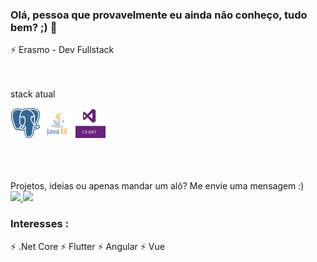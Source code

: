 ### Olá, pessoa que provavelmente eu ainda não conheço, tudo bem? ;) 👋

⚡ Erasmo - Dev Fullstack
<br>
<br>
<br>

stack atual
<p>	
	<img src="https://github.com/erasmosena/erasmosena/blob/master/assets/postgresql.svg" width="48"  height="48"/>	
	<img src="https://github.com/erasmosena/erasmosena/blob/master/assets/java_ee.png" width="48"  height="48"/>
  	<img src="https://github.com/erasmosena/erasmosena/blob/master/assets/csharp.png" width="48" height="48"/>
</p>
<br>
<br>
<br>
Projetos, ideias ou apenas mandar um alô? Me envie uma mensagem :) <br>
<a href="https://www.linkedin.com/in/erasmo-sena-9a39022a/" alt="LinkedIn" target="_blank">
	<img src="https://img.shields.io/badge/-LinkedIn-blue?style=flat-square&logo=Linkedin&logoColor=white" />
</a>
<a href="mailto:erasmo.sena@gmail.com" alt="Gmail">
	<img src="https://img.shields.io/badge/-Gmail-D54B3D?style=flat-square&logo=Gmail&logoColor=white" />
</a>

### Interesses :
⚡ .Net Core
⚡ Flutter
⚡ Angular
⚡ Vue

<!--
**erasmosena/erasmosena** is a ✨ _special_ ✨ repository because its `README.md` (this file) appears on your GitHub profile.

Here are some ideas to get you started:

- 🔭 I’m currently working on ...
- 🌱 I’m currently learning ...
- 👯 I’m looking to collaborate on ...
- 🤔 I’m looking for help with ...
- 💬 Ask me about ...
- 📫 How to reach me: ...
- 😄 Pronouns: ...
- ⚡ Fun fact: ...
-->
